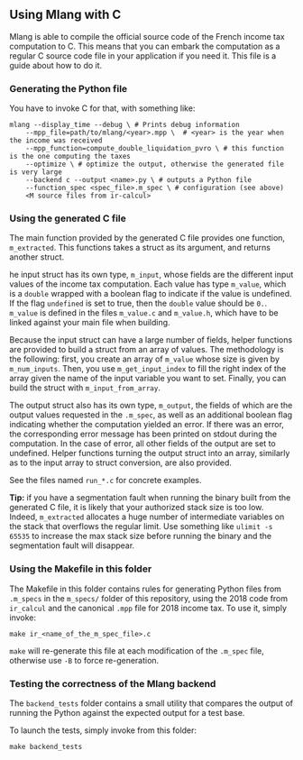 ## Using Mlang with C

Mlang is able to compile the official source code of the French income tax 
computation to C. This means that you can embark the computation as a 
regular C source code file in your application if you need it. This file 
is a guide about how to do it.

### Generating the Python file

You have to invoke C for that, with something like:

```
mlang --display_time --debug \ # Prints debug information
    --mpp_file=path/to/mlang/<year>.mpp \  # <year> is the year when the income was received
    --mpp_function=compute_double_liquidation_pvro \ # this function is the one computing the taxes
    --optimize \ # optimize the output, otherwise the generated file is very large
	--backend c --output <name>.py \ # outputs a Python file
	--function_spec <spec_file>.m_spec \ # configuration (see above)
	<M source files from ir-calcul>
```

### Using the generated C file 

The main function provided by the generated C file provides one function,
`m_extracted`. This functions takes a struct as its argument, and returns another
struct.

he input struct has its own type, `m_input`, whose fields are the different 
input values of the income tax computation. Each value has type `m_value`, which 
is a `double` wrapped with a boolean flag to indicate if the value is undefined.
If the flag `undefined` is set to true, then the `double` value should be `0.`.
`m_value` is defined in the files `m_value.c` and `m_value.h`, which have to be 
linked against your main file when building.

Because the input struct can have a large number of fields, helper functions are 
provided to build a struct from an array of values. The methodology is the 
following: first, you create an array of `m_value` whose size is given by 
`m_num_inputs`. Then, you use `m_get_input_index` to fill the right index of the 
array given the name of the input variable you want to set. Finally, you can 
build the struct with `m_input_from_array`. 

The output struct also has its own type, `m_output`, the fields of which are 
the output values requested in the `.m_spec`, as well as an additional boolean 
flag indicating whether the computation yielded an error. If there was an error,
the corresponding error message has been printed on stdout during the computation.
In the case of error, all other fields of the output are set to undefined. Helper 
functions turning the output struct into an array, similarly as to the input 
array to struct conversion, are also provided.

See the files named `run_*.c` for concrete examples. 

**Tip:** if you have a segmentation fault when running the binary built from 
the generated C file, it is likely that your authorized stack size is too low.
Indeed, `m_extracted` allocates a huge number of intermediate variables on the 
stack that overflows the regular limit. Use something like `ulimit -s 65535`
to increase the max stack size before running the binary and the segmentation 
fault will disappear. 

### Using the Makefile in this folder

The Makefile in this folder contains rules for generating Python files from 
`.m_specs` in the `m_specs/` folder of this repository, using the 2018 code from 
`ir_calcul` and the canonical `.mpp` file for 2018 income tax. To use it, 
simply invoke:

    make ir_<name_of_the_m_spec_file>.c

`make` will re-generate this file at each modification of the `.m_spec` file, 
otherwise use `-B` to force re-generation.
 
### Testing the correctness of the Mlang backend

The `backend_tests` folder contains a small utility that compares the output
of running the Python against the expected output for a test base.

To launch the tests, simply invoke from this folder:

    make backend_tests
